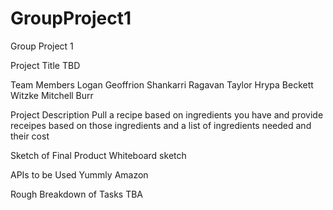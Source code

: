 # GroupProject1
Group Project 1

Project Title
TBD

Team Members
Logan Geoffrion
Shankarri Ragavan
Taylor Hrypa
Beckett Witzke
Mitchell Burr


Project Description
Pull a recipe based on ingredients you have and provide receipes based on those ingredients and a list of ingredients needed and their cost

Sketch of Final Product
Whiteboard sketch

APIs to be Used
Yummly
Amazon

Rough Breakdown of Tasks
TBA
